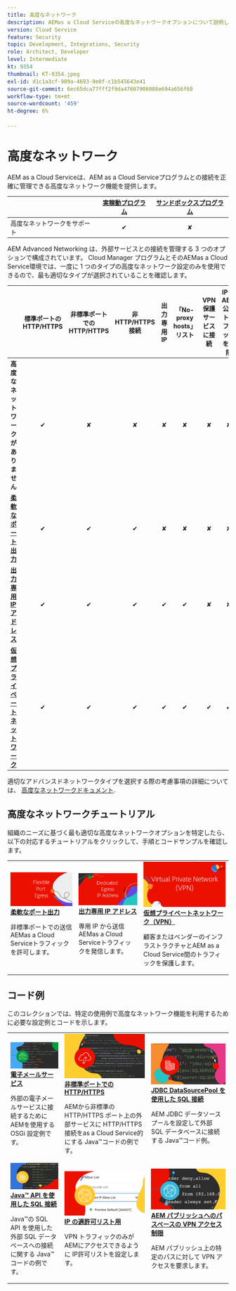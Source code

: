 ```yaml
---
title: 高度なネットワーク
description: AEMas a Cloud Serviceの高度なネットワークオプションについて説明します。
version: Cloud Service
feature: Security
topic: Development, Integrations, Security
role: Architect, Developer
level: Intermediate
kt: 9354
thumbnail: KT-9354.jpeg
exl-id: d1c1a3cf-989a-4693-9e0f-c1b545643e41
source-git-commit: 6ec65dca77fff2f9da47607906088e694a656f68
workflow-type: tm+mt
source-wordcount: '459'
ht-degree: 6%

---
```


# 高度なネットワーク

AEM as a Cloud Serviceは、AEM as a Cloud Serviceプログラムとの接続を正確に管理できる高度なネットワーク機能を提供します。

|  | [実稼動プログラム](https://experienceleague.adobe.com/docs/experience-manager-cloud-service/content/implementing/using-cloud-manager/programs/introduction-production-programs.html) | [サンドボックスプログラム](https://experienceleague.adobe.com/docs/experience-manager-cloud-service/content/implementing/using-cloud-manager/programs/introduction-sandbox-programs.html) |
|---------------------------------------------------|:-----------------------:|:---------------------:|
| 高度なネットワークをサポート | ✔ | ✘ |


AEM Advanced Networking は、外部サービスとの接続を管理する 3 つのオプションで構成されています。 Cloud Manager プログラムとそのAEMas a Cloud Service環境では、一度に 1 つのタイプの高度なネットワーク設定のみを使用できるので、最も適切なタイプが選択されていることを確認します。

|  | 標準ポートの HTTP/HTTPS | 非標準ポートでの HTTP/HTTPS | 非 HTTP/HTTPS 接続 | 出力専用 IP | 「No-proxy hosts」リスト | VPN 保護サービスに接続 | IP で AEM 公開トラフィックを制限 |
|-----------------------------------|:----------------------------:|:--------------------------------:|:--------------------------:|:-------------------:|:-------------------------------------:|:-------------------------------------:|:----:|
| __高度なネットワークがありません__ | ✔ | ✘ | ✘ | ✘ | ✘ | ✘ | ✘ |
| [__柔軟なポート出力__](./flexible-port-egress.md) | ✔ | ✔ | ✔ | ✘ | ✘ | ✘ | ✘ |
| [__出力専用 IP アドレス__](./dedicated-egress-ip-address.md) | ✔ | ✔ | ✔ | ✔ | ✔ | ✘ | ✘ |
| [__仮想プライベートネットワーク__](./vpn.md) | ✔ | ✔ | ✔ | ✔ | ✔ | ✔ | ✔ |


適切なアドバンスドネットワークタイプを選択する際の考慮事項の詳細については、 [高度なネットワークドキュメント](https://experienceleague.adobe.com/docs/experience-manager-cloud-service/security/configuring-advanced-networking.html).

## 高度なネットワークチュートリアル

組織のニーズに基づく最も適切な高度なネットワークオプションを特定したら、以下の対応するチュートリアルをクリックして、手順とコードサンプルを確認します。

<table>
  <tr>
   <td>
      <a  href="./flexible-port-egress.md"><img alt="柔軟なポート出力" src="./assets/flexible-port-egress.png"/></a>
      <div><strong><a href="./flexible-port-egress.md">柔軟なポート出力</a></strong></div>
      <p>
          非標準ポートでの送信AEMas a Cloud Serviceトラフィックを許可します。
      </p>
    </td>   
   <td>
      <a  href="./dedicated-egress-ip-address.md"><img alt="ファイル専用の出力 IP アドレス" src="./assets/dedicated-egress-ip-address.png"/></a>
      <div><strong><a href="./dedicated-egress-ip-address.md">出力専用 IP アドレス</a></strong></div>
      <p>
        専用 IP から送信AEMas a Cloud Serviceトラフィックを発信します。
      </p>
    </td>   
   <td>
      <a  href="./vpn.md"><img alt="仮想プライベートネットワーク（VPN）" src="./assets/vpn.png"/></a>
      <div><strong><a href="./vpn.md">仮想プライベートネットワーク（VPN）</a></strong></div>
      <p>
        顧客またはベンダーのインフラストラクチャとAEM as a Cloud Service間のトラフィックを保護します。
      </p>
    </td>   
  </tr>
</table>

## コード例

このコレクションでは、特定の使用例で高度なネットワーク機能を利用するために必要な設定例とコードを示します。

<table><tr>
   <td>
      <a  href="./examples/email-service.md"><img alt="仮想プライベートネットワーク（VPN）" src="./assets/code-examples__email.png"/></a>
      <div><strong><a href="./examples/email-service.md">電子メールサービス</a></strong></div>
      <p>
        外部の電子メールサービスに接続するためにAEMを使用する OSGi 設定例です。
      </p>
    </td>  
    <td>
        <a  href="./examples/http-on-non-standard-ports.md"><img alt="非標準ポートでの HTTP/HTTPS" src="./assets/code-examples__http.png"/></a>
        <div><strong><a href="./examples/http-on-non-standard-ports.md">非標準ポートでの HTTP/HTTPS</a></strong></div>
        <p>
            AEMから非標準の HTTP/HTTPS ポート上の外部サービスに HTTP/HTTPS 接続をas a Cloud Service的にする Java™コードの例です。
        </p>
    </td>
    <td>
      <a  href="./examples/sql-datasourcepool.md"><img alt="JDBC DataSourcePool を使用した SQL 接続" src="./assets//code-examples__sql-osgi.png"/></a>
      <div><strong><a href="./examples/sql-datasourcepool.md">JDBC DataSourcePool を使用した SQL 接続</a></strong></div>
      <p>
            AEM JDBC データソースプールを設定して外部 SQL データベースに接続する Java™コード例。
      </p>
    </td>   
    </tr><tr>
    <td>
      <a  href="./examples/sql-java-apis.md"><img alt="Java API を使用した SQL 接続" src="./assets/code-examples__sql-java-api.png"/></a>
      <div><strong><a href="./examples/sql-java-apis.md">Java™ API を使用した SQL 接続</a></strong></div>
      <p>
            Java™の SQL API を使用した外部 SQL データベースへの接続に関する Java™コードの例です。
      </p>
    </td>   
    <td>
      <a  href="https://experienceleague.adobe.com/docs/experience-manager-cloud-service/implementing/using-cloud-manager/ip-allow-lists/apply-allow-list.html?lang=ja"><img alt="IP許可リストの適用" src="./assets/code_examples__vpn-allow-list.png"/></a>
      <div><strong><a href="https://experienceleague.adobe.com/docs/experience-manager-cloud-service/implementing/using-cloud-manager/ip-allow-lists/apply-allow-list.html">IP の適許可リスト用</a></strong></div>
      <p>
            VPN トラフィックのみがAEMにアクセスできるように IP許可リストを設定します。
      </p>
    </td>
   <td>
      <a  href="https://experienceleague.adobe.com/docs/experience-manager-cloud-service/security/configuring-advanced-networking.html#restrict-vpn-to-ingress-connections"><img alt="AEM パブリッシュへのパスベースの VPN アクセス制限" src="./assets/code_examples__vpn-path-allow-list.png"/></a>
      <div><strong><a href="https://experienceleague.adobe.com/docs/experience-manager-cloud-service/security/configuring-advanced-networking.html#restrict-vpn-to-ingress-connections">AEM パブリッシュへのパスベースの VPN アクセス制限</a></strong></div>
      <p>
            AEM パブリッシュ上の特定のパスに対して VPN アクセスを要求します。
      </p>
    </td>
</tr>
</table>
